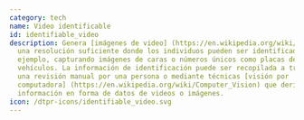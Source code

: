 ```yaml
---
category: tech
name: Video identificable
id: identifiable_video
description: Genera [imágenes de video] (https://en.wikipedia.org/wiki/video) de
  una resolución suficiente donde los individuos pueden ser identificados, por
  ejemplo, capturando imágenes de caras o números únicos como placas de
  vehículos. La información de identificación puede ser recopilada a través de
  una revisión manual por una persona o mediante técnicas [visión por
  computadora] (https://en.wikipedia.org/wiki/Computer_Vision) que derivan
  información en forma de datos de videos o imágenes.
icon: /dtpr-icons/identifiable_video.svg
---
```

